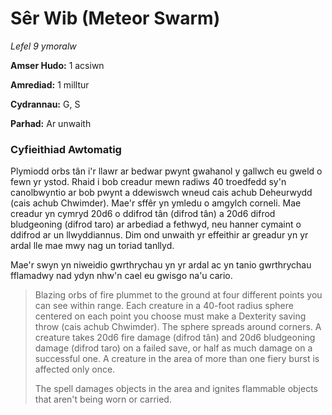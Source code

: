 # Sêr Wib (Meteor Swarm)

*Lefel 9 ymoralw*

**Amser Hudo:** 1 acsiwn

**Amrediad:** 1 milltur

**Cydrannau:** G, S

**Parhad:** Ar unwaith

### Cyfieithiad Awtomatig

Plymiodd orbs tân i'r llawr ar bedwar pwynt gwahanol y gallwch eu gweld o fewn yr ystod. Rhaid i bob creadur mewn radiws 40 troedfedd sy'n canolbwyntio ar bob pwynt a ddewiswch wneud cais achub Deheurwydd (cais achub Chwimder). Mae'r sffêr yn ymledu o amgylch corneli. Mae creadur yn cymryd 20d6 o ddifrod tân (difrod tân) a 20d6 difrod bludgeoning (difrod taro) ar arbediad a fethwyd, neu hanner cymaint o ddifrod ar un llwyddiannus. Dim ond unwaith yr effeithir ar greadur yn yr ardal lle mae mwy nag un toriad tanllyd.

Mae'r swyn yn niweidio gwrthrychau yn yr ardal ac yn tanio gwrthrychau fflamadwy nad ydyn nhw'n cael eu gwisgo na'u cario.

>  Blazing orbs of fire plummet to the ground at four different points you can see within range. Each creature in a 40-foot radius sphere centered on each point you choose must make a Dexterity saving throw (cais achub Chwimder). The sphere spreads around corners. A creature takes 20d6 fire damage (difrod tân) and 20d6 bludgeoning damage (difrod taro) on a failed save, or half as much damage on a successful one. A creature in the area of more than one fiery burst is affected only once.
>  
>  The spell damages objects in the area and ignites flammable objects that aren't being worn or carried.